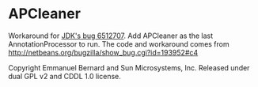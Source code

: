 # APCleaner

Workaround for [JDK's bug 6512707](http://bugs.sun.com/bugdatabase/view_bug.do?bug_id=6512707).
Add APCleaner as the last AnnotationProcessor to run. The code and workaround comes from http://netbeans.org/bugzilla/show_bug.cgi?id=193952#c4

Copyright Emmanuel Bernard and Sun Microsystems, Inc.
Released under dual GPL v2 and CDDL 1.0 license.
